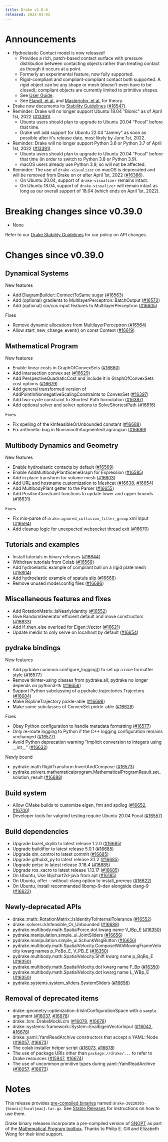 ```yaml
---
title: Drake v1.0.0
released: 2022-03-03
---
```


# Announcements

* Hydroelastic Contact model is now released!
  * Provides a rich, patch-based contact surface with pressure distribution
    between contacting objects rather than treating contact as though it
    occurs at a point.
  * Formerly an experimental feature, now fully supported.
  * Rigid-compliant and compliant-compliant contact both supported.
    A rigid object can be any shape or mesh (doesn't even have to be closed);
    compliant objects are currently limited to primitive shapes.
  * See [User Guide](https://drake.mit.edu/doxygen_cxx/group__hydroelastic__user__guide.html).
  * See [Elandt, et al.](https://arxiv.org/abs/1904.11433)
    and [Masterjohn, et al.](https://arxiv.org/abs/2110.04157) for theory.
* Drake now documents its [Stability Guidelines](/stable.html) ([#16547][_#16547]).
* Reminder: Drake will no longer support Ubuntu 18.04 "Bionic" as of
  April 1st, 2022 ([#13391][_#13391]).
  * Ubuntu users should plan to upgrade to Ubuntu 20.04 "Focal" before that
    time.
  * Drake will add support for Ubuntu 22.04 "Jammy" as soon as possible
    after it's release date, most likely by June 1st, 2022.
* Reminder: Drake will no longer support Python 3.6 or Python 3.7 of
  April 1st, 2022 ([#13391][_#13391]).
  * Ubuntu users should plan to upgrade to Ubuntu 20.04 "Focal" before that
    time (in order to switch to Python 3.8 or Python 3.9).
  * macOS users already use Python 3.9, so will not be affected.
* Reminder: The use of ``drake-visualizer`` on macOS is deprecated and will be
  removed from Drake on or after April 1st, 2022 ([#16386][_#16386]).
  * On Ubuntu 20.04, support of ``drake-visualizer`` remains intact.
  * On Ubuntu 18.04, support of ``drake-visualizer`` will remain intact as
    long as our overall support of 18.04 (which ends on April 1st, 2022).

# Breaking changes since v0.39.0

* None

Refer to our [Drake Stability Guidelines](/stable.html) for our policy
on API changes.

# Changes since v0.39.0

## Dynamical Systems

<!-- <relnotes for systems go here> -->

New features

* Add DiagramBuilder::ConnectToSame sugar ([#16563][_#16563])
* Add (optional) gradients to MultilayerPerceptron::BatchOutput ([#16572][_#16572])
* Add (optional) sin/cos input features to MultilayerPerceptron ([#16605][_#16605])

Fixes

* Remove dynamic allocations from MultilayerPerceptron ([#16564][_#16564])
* Allow start_new_change_event() on const Context ([#16619][_#16619])

## Mathematical Program

<!-- <relnotes for solvers go here> -->

New features

* Enable linear costs in GraphOfConvexSets ([#16680][_#16680])
* Add Intersection convex set ([#16629][_#16629])
* Add PerspectiveQuadraticCost and include it in GraphOfConvexSets cost options ([#16679][_#16679])
* Add general transformed version of AddPointInNonnegativeScalingConstraints to ConvexSet ([#16397][_#16397])
* Add two-cycle constraint to Shortest Path formulation ([#16397][_#16397])
* Add optional solver and solver options to SolveShortestPath ([#16616][_#16616])

Fixes

* Fix spelling of the kInfeasibleOrUnbounded constant ([#16688][_#16688])
* Fix arithmetic bug in NonsmoothAugmentedLagrangian ([#16689][_#16689])

## Multibody Dynamics and Geometry

<!-- <relnotes for geometry,multibody go here> -->

New features

* Enable hydroelastic contacts by default ([#16569][_#16569])
* Enable AddMultibodyPlantSceneGraph for Expression ([#16585][_#16585])
* Add in place transform for volume mesh ([#16603][_#16603])
* Add URL and hostname customization to Meshcat ([#16638][_#16638], [#16654][_#16654])
* Add MultibodyPlant getter to the Parser ([#16655][_#16655])
* Add PositionConstraint functions to update lower and upper bounds ([#16631][_#16631])

Fixes

* Fix mis-parse of `drake:ignored_collision_filter_group` xml input ([#16594][_#16594])
* Add cleanup logic for unexpected websocket thread exit ([#16670][_#16670])

## Tutorials and examples

<!-- <relnotes for examples,tutorials go here> -->

* Install tutorials in binary releases ([#16644][_#16644])
* Withdraw tutorials from Colab ([#16568][_#16568])
* Add hydroelastic example of compliant ball on a rigid plate mesh ([#15804][_#15804])
* Add hydroelastic example of spatula slip ([#16668][_#16668])
* Remove unused model.config files ([#16696][_#16696])

## Miscellaneous features and fixes

<!-- <relnotes for common,math,lcm,lcmtypes,manipulation,perception go here> -->

* Add RotationMatrix::IsNearlyIdentity ([#16552][_#16552])
* Give RandomGenerator efficient default and move constructors ([#16633][_#16633])
* Add if_then_else overload for Eigen::Vector ([#16621][_#16621])
* Update meldis to only serve on localhost by default ([#16654][_#16654])

## pydrake bindings

<!-- <relnotes for bindings go here> -->

New features

* Add pydrake.common.configure_logging() to set up a nice formatter style ([#16577][_#16577])
* Remove tkinter-using classes from pydrake.all; pydrake no longer depends on python3-tk ([#16656][_#16656])
* Support Python subclassing of a pydrake.trajectories.Trajectory ([#16684][_#16684])
* Make BsplineTrajectory pickle-able ([#16698][_#16698])
* Make some subclasses of ConvexSet pickle-able ([#16628][_#16628])

Fixes

* Obey Python configuration to handle metadata formatting ([#16577][_#16577])
* Only re-route logging to Python if the C++ logging configuration remains unchanged ([#16577][_#16577])
* Avoid Python deprecation warning "Implicit conversion to integers using \_\_int\_\_" ([#16632][_#16632])

Newly bound

* pydrake.math.RigidTransform.InvertAndCompose ([#16573][_#16573])
* pydrake.solvers.mathematicalprogram.MathematicalProgramResult.set_solution_result ([#16688][_#16688])

## Build system

<!-- <relnotes for cmake,doc,setup,third_party,tools go here> -->

* Allow CMake builds to customize eigen, fmt and spdlog ([#16652][_#16652], [#16700][_#16700])
* Developer tools for valgrind testing require Ubuntu 20.04 Focal ([#16557][_#16557])

## Build dependencies

<!-- Manually relocate any "Upgrade foo_external to latest" lines to here, -->
<!-- and then sort them alphabetically. -->

* Upgrade bazel_skylib to latest release 1.2.0 ([#16685][_#16685])
* Upgrade buildifier to latest release 5.0.1 ([#16685][_#16685])
* Upgrade dm_control to latest commit ([#16685][_#16685])
* Upgrade github3_py to latest release 3.1.2 ([#16685][_#16685])
* Upgrade petsc to latest release 3.16.4 ([#16685][_#16685])
* Upgrade ros_xacro to latest release 1.13.17 ([#16685][_#16685])
* On Ubuntu, Use libjchart2d-java from apt ([#16185][_#16185])
* On Ubuntu, offer --without-clang option to install_prereqs ([#16622][_#16622])
* On Ubuntu, install recommended libomp-9-dev alongside clang-9 ([#16622][_#16622])

## Newly-deprecated APIs

* drake::math::RotationMatrix::IsIdentityToInternalTolerance ([#16552][_#16552])
* drake::solvers::kInfeasible_Or_Unbounded ([#16688][_#16688])
* pydrake.multibody.math.SpatialForce.dot kwarg name V_IBp_E ([#16350][_#16350])
* pydrake.manipulation.simple_ui.JointSliders ([#16656][_#16656])
* pydrake.manipulation.simple_ui.SchunkWsgButton ([#16656][_#16656])
* pydrake.multibody.math.SpatialVelocity.ComposeWithMovingFrameVelocity kwarg names p_PoBo_E, V_PB_E ([#16350][_#16350])
* pydrake.multibody.math.SpatialVelocity.Shift kwarg name p_BqBq_E ([#16350][_#16350])
* pydrake.multibody.math.SpatialVelocity.dot kwarg name F_Bp ([#16350][_#16350])
* pydrake.multibody.math.SpatialVelocity.dot kwarg name L_WBp_E ([#16350][_#16350])
* pydrake.systems.system_sliders.SystemSliders ([#16656][_#16656])

## Removal of deprecated items

* drake::geometry::optimization::IrisInConfigurationSpace with a `sample` argument ([#16037][_#16037], [#16678][_#16678])
* drake::lcm::DrakeMockLcm ([#16078][_#16078], [#16678][_#16678])
* drake::systems::framework::System::EvalEigenVectorInput ([#16042][_#16042], [#16678][_#16678])
* drake::yaml::YamlReadArchive constructors that accept a YAML::Node ([#16057][_#16057], [#16673][_#16673])
* The colab installer helper script ([#16073][_#16073], [#16678][_#16678])
* The use of package URIs other than `package://drake/...` to refer to Drake resources ([#15947][_#15947], [#16674][_#16674])
* The use of uncommon primitive types during yaml::YamlReadArchive ([#16057][_#16057], [#16673][_#16673])

# Notes

This release provides [pre-compiled binaries](https://github.com/RobotLocomotion/drake/releases/tag/v1.0.0) named
``drake-20220303-{bionic|focal|mac}.tar.gz``. See [Stable Releases](/from_binary.html#stable-releases) for instructions on how to use them.

Drake binary releases incorporate a pre-compiled version of [SNOPT](https://ccom.ucsd.edu/~optimizers/solvers/snopt/) as part of the
[Mathematical Program toolbox](https://drake.mit.edu/doxygen_cxx/group__solvers.html). Thanks to
Philip E. Gill and Elizabeth Wong for their kind support.

<!-- <begin issue links> -->
[_#13391]: https://github.com/RobotLocomotion/drake/pull/13391
[_#15804]: https://github.com/RobotLocomotion/drake/pull/15804
[_#15947]: https://github.com/RobotLocomotion/drake/pull/15947
[_#16037]: https://github.com/RobotLocomotion/drake/pull/16037
[_#16042]: https://github.com/RobotLocomotion/drake/pull/16042
[_#16057]: https://github.com/RobotLocomotion/drake/pull/16057
[_#16073]: https://github.com/RobotLocomotion/drake/pull/16073
[_#16078]: https://github.com/RobotLocomotion/drake/pull/16078
[_#16185]: https://github.com/RobotLocomotion/drake/pull/16185
[_#16350]: https://github.com/RobotLocomotion/drake/pull/16350
[_#16386]: https://github.com/RobotLocomotion/drake/pull/16386
[_#16397]: https://github.com/RobotLocomotion/drake/pull/16397
[_#16547]: https://github.com/RobotLocomotion/drake/pull/16547
[_#16552]: https://github.com/RobotLocomotion/drake/pull/16552
[_#16557]: https://github.com/RobotLocomotion/drake/pull/16557
[_#16563]: https://github.com/RobotLocomotion/drake/pull/16563
[_#16564]: https://github.com/RobotLocomotion/drake/pull/16564
[_#16568]: https://github.com/RobotLocomotion/drake/pull/16568
[_#16569]: https://github.com/RobotLocomotion/drake/pull/16569
[_#16572]: https://github.com/RobotLocomotion/drake/pull/16572
[_#16573]: https://github.com/RobotLocomotion/drake/pull/16573
[_#16577]: https://github.com/RobotLocomotion/drake/pull/16577
[_#16585]: https://github.com/RobotLocomotion/drake/pull/16585
[_#16594]: https://github.com/RobotLocomotion/drake/pull/16594
[_#16603]: https://github.com/RobotLocomotion/drake/pull/16603
[_#16605]: https://github.com/RobotLocomotion/drake/pull/16605
[_#16616]: https://github.com/RobotLocomotion/drake/pull/16616
[_#16619]: https://github.com/RobotLocomotion/drake/pull/16619
[_#16621]: https://github.com/RobotLocomotion/drake/pull/16621
[_#16622]: https://github.com/RobotLocomotion/drake/pull/16622
[_#16628]: https://github.com/RobotLocomotion/drake/pull/16628
[_#16629]: https://github.com/RobotLocomotion/drake/pull/16629
[_#16631]: https://github.com/RobotLocomotion/drake/pull/16631
[_#16632]: https://github.com/RobotLocomotion/drake/pull/16632
[_#16633]: https://github.com/RobotLocomotion/drake/pull/16633
[_#16638]: https://github.com/RobotLocomotion/drake/pull/16638
[_#16644]: https://github.com/RobotLocomotion/drake/pull/16644
[_#16652]: https://github.com/RobotLocomotion/drake/pull/16652
[_#16654]: https://github.com/RobotLocomotion/drake/pull/16654
[_#16655]: https://github.com/RobotLocomotion/drake/pull/16655
[_#16656]: https://github.com/RobotLocomotion/drake/pull/16656
[_#16668]: https://github.com/RobotLocomotion/drake/pull/16668
[_#16670]: https://github.com/RobotLocomotion/drake/pull/16670
[_#16673]: https://github.com/RobotLocomotion/drake/pull/16673
[_#16674]: https://github.com/RobotLocomotion/drake/pull/16674
[_#16678]: https://github.com/RobotLocomotion/drake/pull/16678
[_#16679]: https://github.com/RobotLocomotion/drake/pull/16679
[_#16680]: https://github.com/RobotLocomotion/drake/pull/16680
[_#16684]: https://github.com/RobotLocomotion/drake/pull/16684
[_#16685]: https://github.com/RobotLocomotion/drake/pull/16685
[_#16688]: https://github.com/RobotLocomotion/drake/pull/16688
[_#16689]: https://github.com/RobotLocomotion/drake/pull/16689
[_#16696]: https://github.com/RobotLocomotion/drake/pull/16696
[_#16698]: https://github.com/RobotLocomotion/drake/pull/16698
[_#16700]: https://github.com/RobotLocomotion/drake/pull/16700
<!-- <end issue links> -->

<!--
  Current oldest_commit c95ac12807375c61d9426802570a9fc635e377c1 (exclusive).
  Current newest_commit 06e1deb12539f05eff968c5bd9e11d259916f268 (inclusive).
-->
